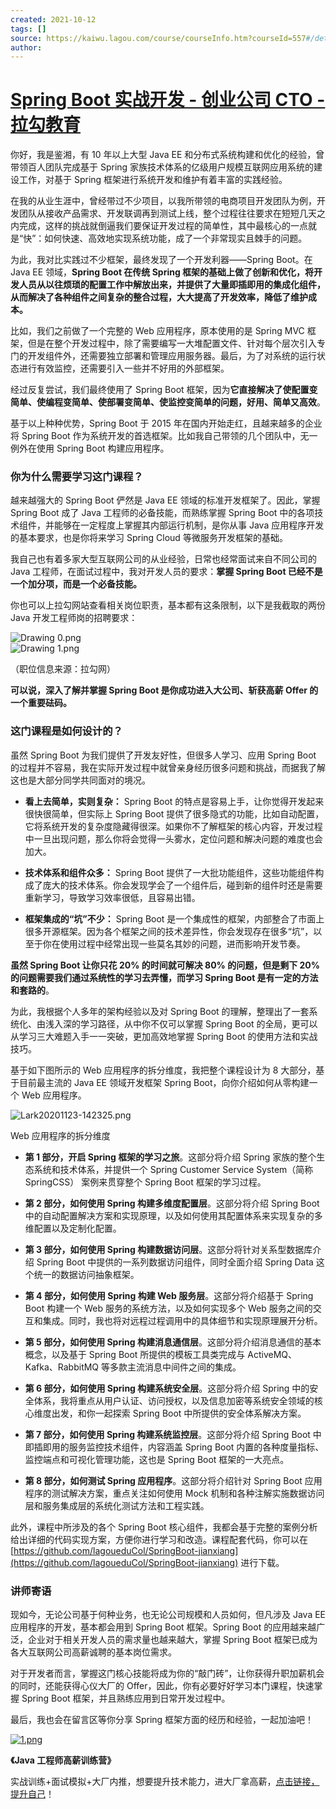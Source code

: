 ```yaml
---
created: 2021-10-12
tags: []
source: https://kaiwu.lagou.com/course/courseInfo.htm?courseId=557#/detail/pc?id=5715
author: 
---
```


# [Spring Boot 实战开发 - 创业公司 CTO - 拉勾教育](https://kaiwu.lagou.com/course/courseInfo.htm?courseId=557#/detail/pc?id=5715)


你好，我是鉴湘，有 10 年以上大型 Java EE 和分布式系统构建和优化的经验，曾带领百人团队完成基于 Spring 家族技术体系的亿级用户规模互联网应用系统的建设工作，对基于 Spring 框架进行系统开发和维护有着丰富的实践经验。

在我的从业生涯中，曾经带过不少项目，以我所带领的电商项目开发团队为例，开发团队从接收产品需求、开发联调再到测试上线，整个过程往往要求在短短几天之内完成，这样的挑战就倒逼我们要保证开发过程的简单性，其中最核心的一点就是“快”：如何快速、高效地实现系统功能，成了一个非常现实且棘手的问题。

为此，我对比实践过不少框架，最终发现了一个开发利器——Spring Boot。在 Java EE 领域，**Spring Boot 在传统 Spring 框架的基础上做了创新和优化，将开发人员从以往烦琐的配置工作中解放出来，并提供了大量即插即用的集成化组件，从而解决了各种组件之间复杂的整合过程，大大提高了开发效率，降低了维护成本。**

比如，我们之前做了一个完整的 Web 应用程序，原本使用的是 Spring MVC 框架，但是在整个开发过程中，除了需要编写一大堆配置文件、针对每个层次引入专门的开发组件外，还需要独立部署和管理应用服务器。最后，为了对系统的运行状态进行有效监控，还需要引入一些并不好用的外部框架。

经过反复尝试，我们最终使用了 Spring Boot 框架，因为**它直接解决了使配置变简单、使编程变简单、使部署变简单、使监控变简单的问题，好用、简单又高效**。

基于以上种种优势，Spring Boot 于 2015 年在国内开始走红，且越来越多的企业将 Spring Boot 作为系统开发的首选框架。比如我自己带领的几个团队中，无一例外在使用 Spring Boot 构建应用程序。

### 你为什么需要学习这门课程？

越来越强大的 Spring Boot 俨然是 Java EE 领域的标准开发框架了。因此，掌握 Spring Boot 成了 Java 工程师的必备技能，而熟练掌握 Spring Boot 中的各项技术组件，并能够在一定程度上掌握其内部运行机制，是你从事 Java 应用程序开发的基本要求，也是你将来学习 Spring Cloud 等微服务开发框架的基础。

我自己也有着多家大型互联网公司的从业经验，日常也经常面试来自不同公司的 Java 工程师，在面试过程中，我对开发人员的要求：**掌握 Spring Boot 已经不是一个加分项，而是一个必备技能。**

你也可以上拉勾网站查看相关岗位职责，基本都有这条限制，以下是我截取的两份 Java 开发工程师岗的招聘要求：

![Drawing 0.png](https://s0.lgstatic.com/i/image/M00/70/88/Ciqc1F-7VTmAcByzAAGG1shcgSQ296.png)  
![Drawing 1.png](https://s0.lgstatic.com/i/image/M00/70/94/CgqCHl-7VT2ABxE5AABvwZSxw-k496.png)

（职位信息来源：拉勾网）

**可以说，深入了解并掌握 Spring Boot 是你成功进入大公司、斩获高薪 Offer 的一个重要砝码。**

### 这门课程是如何设计的？

虽然 Spring Boot 为我们提供了开发友好性，但很多人学习、应用 Spring Boot 的过程并不容易，我在实际开发过程中就曾亲身经历很多问题和挑战，而据我了解这也是大部分同学共同面对的境况。

-   **看上去简单，实则复杂：** Spring Boot 的特点是容易上手，让你觉得开发起来很快很简单，但实际上 Spring Boot 提供了很多隐式的功能，比如自动配置，它将系统开发的复杂度隐藏得很深。如果你不了解框架的核心内容，开发过程中一旦出现问题，那么你将会觉得一头雾水，定位问题和解决问题的难度也会加大。
    
-   **技术体系和组件众多：** Spring Boot 提供了一大批功能组件，这些功能组件构成了庞大的技术体系。你会发现学会了一个组件后，碰到新的组件时还是需要重新学习，导致学习效率很低，且容易出错。
    
-   **框架集成的“坑”不少：** Spring Boot 是一个集成性的框架，内部整合了市面上很多开源框架。因为各个框架之间的技术差异性，你会发现存在很多“坑”，以至于你在使用过程中经常出现一些莫名其妙的问题，进而影响开发节奏。
    

**虽然 Spring Boot 让你只花 20% 的时间就可解决 80% 的问题，但是剩下 20% 的问题需要我们通过系统性的学习去弄懂，而学习 Spring Boot 是有一定的方法和套路的**。

为此，我根据个人多年的架构经验以及对 Spring Boot 的理解，整理出了一套系统化、由浅入深的学习路径，从中你不仅可以掌握 Spring Boot 的全局，更可以从学习三大难题入手一一突破，更加高效地掌握 Spring Boot 的使用方法和实战技巧。

基于如下图所示的 Web 应用程序的拆分维度，我把整个课程设计为 8 大部分，基于目前最主流的 Java EE 领域开发框架 Spring Boot，向你介绍如何从零构建一个 Web 应用程序。

![Lark20201123-142325.png](https://s0.lgstatic.com/i/image/M00/70/88/Ciqc1F-7VWqAIEwvAAFG005-D-w990.png)

Web 应用程序的拆分维度

-   **第 1 部分，开启 Spring 框架的学习之旅**。这部分将介绍 Spring 家族的整个生态系统和技术体系，并提供一个 Spring Customer Service System（简称 SpringCSS） 案例来贯穿整个 Spring Boot 框架的学习过程。
    
-   **第 2 部分，如何使用 Spring 构建多维度配置层**。这部分将介绍 Spring Boot 中的自动配置解决方案和实现原理，以及如何使用其配置体系来实现复杂的多维配置以及定制化配置。
    
-   **第 3 部分，如何使用 Spring 构建数据访问层**。这部分将针对关系型数据库介绍 Spring Boot 中提供的一系列数据访问组件，同时全面介绍 Spring Data 这个统一的数据访问抽象框架。
    
-   **第 4 部分，如何使用 Spring 构建 Web 服务层**。这部分将介绍基于 Spring Boot 构建一个 Web 服务的系统方法，以及如何实现多个 Web 服务之间的交互和集成。同时，我也将对远程过程调用中的具体细节和实现原理展开分析。
    
-   **第 5 部分，如何使用 Spring 构建消息通信层**。这部分将介绍消息通信的基本概念，以及基于 Spring Boot 所提供的模板工具类完成与 ActiveMQ、Kafka、RabbitMQ 等多款主流消息中间件之间的集成。
    
-   **第 6 部分，如何使用 Spring 构建系统安全层**。这部分将介绍 Spring 中的安全体系，我将重点从用户认证、访问授权，以及信息加密等系统安全领域的核心维度出发，和你一起探索 Spring Boot 中所提供的安全体系解决方案。
    
-   **第 7 部分，如何使用 Spring 构建系统监控层**。这部分将介绍 Spring Boot 中即插即用的服务监控技术组件，内容涵盖 Spring Boot 内置的各种度量指标、监控端点和可视化管理功能，这也是 Spring Boot 框架的一大亮点。
    
-   **第 8 部分，如何测试 Spring 应用程序**。这部分将介绍针对 Spring Boot 应用程序的测试解决方案，重点关注如何使用 Mock 机制和各种注解实施数据访问层和服务集成层的系统化测试方法和工程实践。
    

此外，课程中所涉及的各个 Spring Boot 核心组件，我都会基于完整的案例分析给出详细的代码实现方案，方便你进行学习和改造。课程配套代码，你可以在 [https://github.com/lagoueduCol/SpringBoot-jianxiang](https://github.com/lagoueduCol/SpringBoot-jianxiang) 进行下载。

### 讲师寄语

现如今，无论公司基于何种业务，也无论公司规模和人员如何，但凡涉及 Java EE 应用程序的开发，基本都会用到 Spring Boot 框架。Spring Boot 的应用越来越广泛，企业对于相关开发人员的需求量也越来越大，掌握 Spring Boot 框架已成为各大互联网公司高薪诚聘的基本岗位需求。

对于开发者而言，掌握这门核心技能将成为你的“敲门砖”，让你获得升职加薪机会的同时，还能获得心仪大厂的 Offer，因此，你有必要好好学习本门课程，快速掌握 Spring Boot 框架，并且熟练应用到日常开发过程中。

最后，我也会在留言区等你分享 Spring 框架方面的经历和经验，一起加油吧！

[![1.png](https://s0.lgstatic.com/i/image/M00/6D/3E/CgqCHl-s60-AC0B_AAhXSgFweBY762.png)](https://shenceyun.lagou.com/t/Mka)

**《Java 工程师高薪训练营》**

实战训练+面试模拟+大厂内推，想要提升技术能力，进大厂拿高薪，[点击链接，提升自己](https://shenceyun.lagou.com/t/Mka)！
